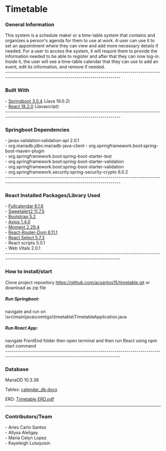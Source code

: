 <h1>Timetable</h1>
<h3> General Information </h3>
This system is a schedule maker or a time-table system that contains and organizes a person's agenda for them to use at work. A user can use it to set an appointment where they can view and add more necessary details if needed.
For a user to access the system, it will require them to provide the information needed to be able to register and after that they can now log-in. Inside it, the user will see a time-table calendar that they can use to add an event, edit its information, and remove if needed.<br>
----------------------------------------------------------------------------------------------------------------------------------------
<h3>Built With</h3>
- <a href="https://spring.io/" target="_blank" >Springboot 3.0.4</a> (Java 19.0.2) <br>
- <a href="https://react.dev/" target="_blank" >React 18.2.0</a> (Javascript) <br>
----------------------------------------------------------------------------------------------------------------------------------------
<h3> Springboot Dependencies </h3>
- javax.validation:validation-api 2.0.1 <br>
- org.mariadb.jdbc:mariadb-java-client <br.
- org.mybatis.spring.boot:mybatis-spring-boot-starter 3.0.0 <br>
- org.springframework.boot:spring-boot-maven-plugin <br>
- org.springframework.boot:spring-boot-starter-test <br>
- org.springframework.boot:spring-boot-starter-validation <br>
- org.springframework.boot:spring-boot-starter-validation <br>
- org.springframework.security:spring-security-crypto 6.0.2 <br>
----------------------------------------------------------------------------------------------------------------------------------------
<h3> React Installed Packages/Library Used </h3>
- <a href="https://fullcalendar.io/" target="_blank" >Fullcalendar 6.1.6</a>  <br>
- <a href="https://sweetalert2.github.io/" target="_blank" >Sweetalert2  11.7.5</a>  <br>
- <a href="https://getbootstrap.com/" target="_blank" >Bootstrap 5.2</a>  <br>
- <a href="https://axios-http.com/" target="_blank" >Axios 1.4.0</a>  <br>
- <a href="https://momentjs.com/" target="_blank" >Moment 2.29.4</a>  <br>
- <a href="https://reactrouter.com/en/main" target="_blank" >React-Router-Dom 6.11.1</a>  <br>
- <a href="https://react-select.com/home" target="_blank" >React Select 5.7.3</a>  <br>
- React scripts 5.0.1 <br>
- Web Vitals 2.0.1 <br>
----------------------------------------------------------------------------------------------------------------------------------------
<h3> How to install/start </h3>

Clone project repository https://github.com/acsantos15/timetable.git
or download as zip file

<h5>Run Springboot:</h5> navigate and run on \src\main\java\com\tgsi\timetable\TimetableApplication.java

<h5>Run React App:</h5> navigate FrontEnd folder then open terminal and then run React using npm start command <br>
----------------------------------------------------------------------------------------------------------------------------------------

<h3>Database</h3>
MariaDD 10.3.38 <br>

Tables:
[calendar_db.docx](https://github.com/acsantos15/timetable/files/11631174/calendar_db.docx)

ERD:
[Timetable ERD.pdf](https://github.com/acsantos15/timetable/files/11630966/Timetable.ERD.pdf)<br>

----------------------------------------------------------------------------------------------------------------------------------------
<h3>Contributors/Team</h3>
- Aries Carlo Santos <br>
- Allysa Aleligay <br>
- Maria Celyn Lopez <br>
- Kayeleigh Luluquisin <br>



